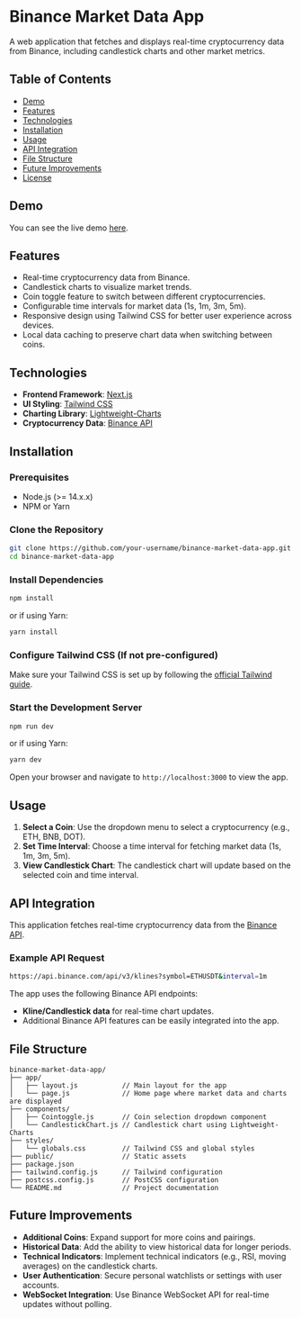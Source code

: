 # Binance Market Data App

A web application that fetches and displays real-time cryptocurrency data from Binance, including candlestick charts and other market metrics.

## Table of Contents
- [Demo](#https://binance-crypto-fintarget-sq.vercel.app)
- [Features](#features)
- [Technologies](#technologies)
- [Installation](#installation)
- [Usage](#usage)
- [API Integration](#api-integration)
- [File Structure](#file-structure)
- [Future Improvements](#future-improvements)
- [License](#license)

## Demo

You can see the live demo [here](#https://binance-crypto-fintarget-sq.vercel.app).

## Features

- Real-time cryptocurrency data from Binance.
- Candlestick charts to visualize market trends.
- Coin toggle feature to switch between different cryptocurrencies.
- Configurable time intervals for market data (1s, 1m, 3m, 5m).
- Responsive design using Tailwind CSS for better user experience across devices.
- Local data caching to preserve chart data when switching between coins.

## Technologies

- **Frontend Framework**: [Next.js](https://nextjs.org/)
- **UI Styling**: [Tailwind CSS](https://tailwindcss.com/)
- **Charting Library**: [Lightweight-Charts](https://tradingview.github.io/lightweight-charts/)
- **Cryptocurrency Data**: [Binance API](https://binance-docs.github.io/apidocs/spot/en/)

## Installation

### Prerequisites

- Node.js (>= 14.x.x)
- NPM or Yarn

### Clone the Repository

```bash
git clone https://github.com/your-username/binance-market-data-app.git
cd binance-market-data-app
```

### Install Dependencies

```bash
npm install
```
or if using Yarn:
```bash
yarn install
```

### Configure Tailwind CSS (If not pre-configured)

Make sure your Tailwind CSS is set up by following the [official Tailwind guide](https://tailwindcss.com/docs/guides/nextjs).

### Start the Development Server

```bash
npm run dev
```
or if using Yarn:
```bash
yarn dev
```

Open your browser and navigate to `http://localhost:3000` to view the app.

## Usage

1. **Select a Coin**: Use the dropdown menu to select a cryptocurrency (e.g., ETH, BNB, DOT).
2. **Set Time Interval**: Choose a time interval for fetching market data (1s, 1m, 3m, 5m).
3. **View Candlestick Chart**: The candlestick chart will update based on the selected coin and time interval.

## API Integration

This application fetches real-time cryptocurrency data from the [Binance API](https://binance-docs.github.io/apidocs/spot/en/).

### Example API Request

```bash
https://api.binance.com/api/v3/klines?symbol=ETHUSDT&interval=1m
```

The app uses the following Binance API endpoints:
- **Kline/Candlestick data** for real-time chart updates.
- Additional Binance API features can be easily integrated into the app.

## File Structure

```
binance-market-data-app/
├── app/
│   ├── layout.js           // Main layout for the app
│   └── page.js             // Home page where market data and charts are displayed
├── components/
│   ├── Cointoggle.js       // Coin selection dropdown component
│   └── CandlestickChart.js // Candlestick chart using Lightweight-Charts
├── styles/
│   └── globals.css         // Tailwind CSS and global styles
├── public/                 // Static assets
├── package.json
├── tailwind.config.js      // Tailwind configuration
├── postcss.config.js       // PostCSS configuration
└── README.md               // Project documentation
```

## Future Improvements

- **Additional Coins**: Expand support for more coins and pairings.
- **Historical Data**: Add the ability to view historical data for longer periods.
- **Technical Indicators**: Implement technical indicators (e.g., RSI, moving averages) on the candlestick charts.
- **User Authentication**: Secure personal watchlists or settings with user accounts.
- **WebSocket Integration**: Use Binance WebSocket API for real-time updates without polling.


